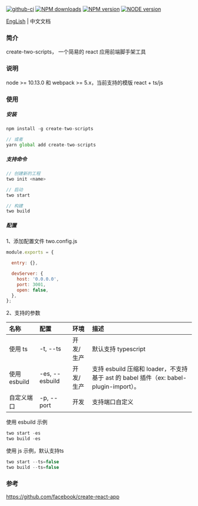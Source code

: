 [![github-ci][github-ci-img]][github-ci-url] [![NPM downloads][download-img]][download-url] [![NPM version][npm-version]][npm-version-url] [![NODE version][node-version]][node-version-url]

[github-ci-img]:https://img.shields.io/github/workflow/status/qiuysh/create-two-scripts/GitHub%20Actions%20CI%20workflow?logo=github&style=flat
[github-ci-url]:https://img.shields.io/github/workflow/status/qiuysh/create-two-scripts/GitHub%20Actions%20CI%20workflow
[download-img]: https://img.shields.io/npm/dm/create-two-scripts?style=flat
[download-url]: https://img.shields.io/npm/dm/create-two-scripts
[npm-version]: https://img.shields.io/npm/v/create-two-scripts?style=flat
[npm-version-url]: https://img.shields.io/npm/v/create-two-scripts
[node-version]: https://img.shields.io/node/v/create-two-scripts?style=flat
[node-version-url]: https://img.shields.io/node/v/create-two-scripts

[EngLish](./README.md) | 中文文档

### 简介

create-two-scripts， 一个简易的 react 应用前端脚手架工具

### 说明

node >= 10.13.0 和 webpack >= 5.x，当前支持的模版 react + ts/js

### 使用

##### 安装

```js
npm install -g create-two-scripts

// 或者
yarn global add create-two-scripts
```

##### 支持命令

```js
// 创建新的工程
two init <name>

// 启动
two start

// 构建
two build
```

##### 配置

1、添加配置文件 two.config.js

```js
module.exports = {

  entry: {},

  devServer: {
    host: '0.0.0.0',
    port: 3001,
    open: false,
  },
};
```

2、支持的参数

|名称    |配置   | 环境  | 描述   |
|:---   |:----  |:----  |:---- |
| 使用 ts| -t, --ts | 开发/生产|默认支持 typescript|
| 使用 esbuild| -es, --esbuild | 开发/生产|支持 esbuild 压缩和 loader，不支持基于 ast 的 babel 插件（ex: babel-plugin-import）。|
| 自定义端口| -p, --port | 开发 |支持端口自定义|

使用 esbuild 示例

```js
two start -es
two build -es
```

使用 js 示例，默认支持ts

```js
two start --ts=false
two build --ts=false
```

### 参考

https://github.com/facebook/create-react-app

